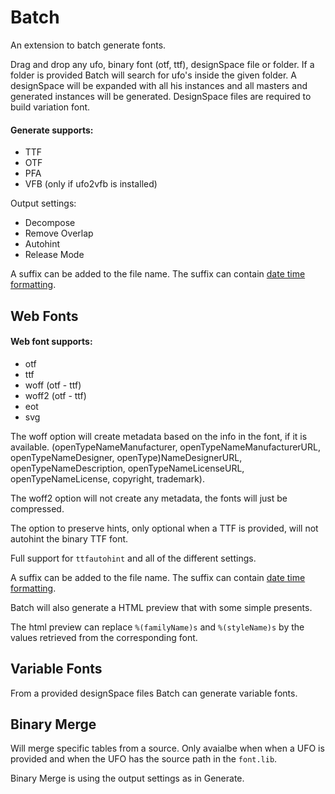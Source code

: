 # Batch

An extension to batch generate fonts.

Drag and drop any ufo, binary font (otf, ttf), designSpace file or folder. If a folder is provided Batch will search for ufo's inside the given folder. A designSpace will be expanded with all his instances and all masters and generated instances will be generated. DesignSpace files are required to build variation font.


#### Generate supports:
	
* TTF 
* OTF
* PFA
* VFB (only if ufo2vfb is installed)

Output settings:

* Decompose
* Remove Overlap
* Autohint
* Release Mode

A suffix can be added to the file name. The suffix can contain [date time formatting](https://docs.python.org/2/library/time.html#time.strftime).

## Web Fonts

#### Web font supports:

* otf
* ttf
* woff (otf - ttf)
* woff2 (otf - ttf)
* eot
* svg

The woff option will create metadata based on the info in the font, if it is available. (openTypeNameManufacturer, openTypeNameManufacturerURL, openTypeNameDesigner, openType)NameDesignerURL, openTypeNameDescription, openTypeNameLicenseURL, openTypeNameLicense, copyright, trademark).

The woff2 option will not create any metadata, the fonts will just be compressed.

The option to preserve hints, only optional when a TTF is provided, will not autohint the binary TTF font.

Full support for `ttfautohint` and all of the different settings. 

A suffix can be added to the file name. The suffix can contain [date time formatting](https://docs.python.org/2/library/time.html#time.strftime).

Batch will also generate a HTML preview that with some simple presents.

The html preview can replace `%(familyName)s` and `%(styleName)s` by the values retrieved from the corresponding font.

## Variable Fonts

From a provided designSpace files Batch can generate variable fonts. 

## Binary Merge 

Will merge specific tables from a source. Only avaialbe when when a UFO is provided and when the UFO has the source path in the `font.lib`.

Binary Merge is using the output settings as in Generate.

